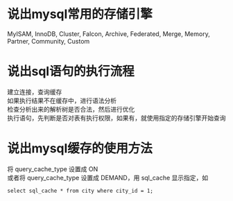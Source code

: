 # 说出mysql常用的存储引擎  

MyISAM, InnoDB, Cluster, Falcon, Archive, Federated, Merge, Memory, Partner, Community, Custom  

# 说出sql语句的执行流程  

建立连接，查询缓存  
如果执行结果不在缓存中，进行语法分析  
检查分析出来的解析树是否合法，然后进行优化  
执行语句，先判断是否对表有执行权限，如果有，就使用指定的存储引擎开始查询  

# 说出mysql缓存的使用方法  

将 query_cache_type 设置成 ON  
或者将 query_cache_type 设置成 DEMAND，用 sql_cache 显示指定，如  
```
select sql_cache * from city where city_id = 1;
```